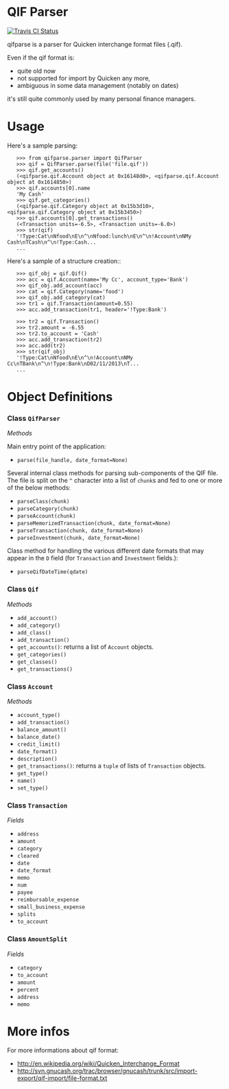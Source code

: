 QIF Parser
============

[![Travis CI Status](https://travis-ci.org/ebridges/qifparse.png?branch=master)](https://travis-ci.org/ebridges/qifparse)

qifparse is a parser for Quicken interchange format files (.qif).

Even if the qif format is:

* quite old now
* not supported for import by Quicken any more,
* ambiguous in some data management (notably on dates)

it's still quite commonly used by many personal finance managers.


Usage
======

Here's a sample parsing:

```
   >>> from qifparse.parser import QifParser
   >>> qif = QifParser.parse(file('file.qif'))
   >>> qif.get_accounts()
   (<qifparse.qif.Account object at 0x16148d0>, <qifparse.qif.Account object at 0x1614850>)
   >>> qif.accounts[0].name
   'My Cash'
   >>> qif.get_categories()
   (<qifparse.qif.Category object at 0x15b3d10>, <qifparse.qif.Category object at 0x15b3450>)
   >>> qif.accounts[0].get_transactions()
   (<Transaction units=-6.5>, <Transaction units=-6.0>)
   >>> str(qif)
   '!Type:Cat\nNfood\nE\n^\nNfood:lunch\nE\n^\n!Account\nNMy Cash\nTCash\n^\n!Type:Cash...
   ...
```

Here's a sample of a structure creation::

```
   >>> qif_obj = qif.Qif()
   >>> acc = qif.Account(name='My Cc', account_type='Bank')
   >>> qif_obj.add_account(acc)
   >>> cat = qif.Category(name='food')
   >>> qif_obj.add_category(cat)
   >>> tr1 = qif.Transaction(amount=0.55)
   >>> acc.add_transaction(tr1, header='!Type:Bank')

   >>> tr2 = qif.Transaction()
   >>> tr2.amount = -6.55
   >>> tr2.to_account = 'Cash'
   >>> acc.add_transaction(tr2)
   >>> acc.add(tr2)
   >>> str(qif_obj)
   '!Type:Cat\nNfood\nE\n^\n!Account\nNMy Cc\nTBank\n^\n!Type:Bank\nD02/11/2013\nT...
   ...
```

Object Definitions
============

### Class `QifParser`

*Methods*

Main entry point of the application:

* `parse(file_handle, date_format=None)`

Several internal class methods for parsing sub-components of the QIF file.  The file is split on the `^` character into a list of `chunk`s and fed to one or more of the below methods:

* `parseClass(chunk)`
* `parseCategory(chunk)`
* `parseAccount(chunk)`
* `parseMemorizedTransaction(chunk, date_format=None)`
* `parseTransaction(chunk, date_format=None)`
* `parseInvestment(chunk, date_format=None)`

Class method for handling the various different date formats that may appear in the `D` field (for `Transaction` and `Investment` fields.):

* `parseQifDateTime(qdate)`


### Class `Qif`

*Methods*

* `add_account()`
* `add_category()`
* `add_class()`
* `add_transaction()`
* `get_accounts()`: returns a list of `Account` objects.
* `get_categories()`
* `get_classes()`
* `get_transactions()`

### Class `Account`

*Methods*

* `account_type()`
* `add_transaction()`
* `balance_amount()`
* `balance_date()`
* `credit_limit()`
* `date_format()`
* `description()`
* `get_transactions()`: returns a `tuple` of lists of `Transaction` objects.
* `get_type()`
* `name()`
* `set_type()`

### Class `Transaction`

*Fields*

* `address`
* `amount`
* `category`
* `cleared`
* `date`
* `date_format`
* `memo`
* `num`
* `payee`
* `reimbursable_expense`
* `small_business_expense`
* `splits`
* `to_account`

### Class `AmountSplit`

*Fields*

* `category`
* `to_account`
* `amount`
* `percent`
* `address`
* `memo`

More infos
============
For more informations about qif format:

* http://en.wikipedia.org/wiki/Quicken_Interchange_Format
* http://svn.gnucash.org/trac/browser/gnucash/trunk/src/import-export/qif-import/file-format.txt
